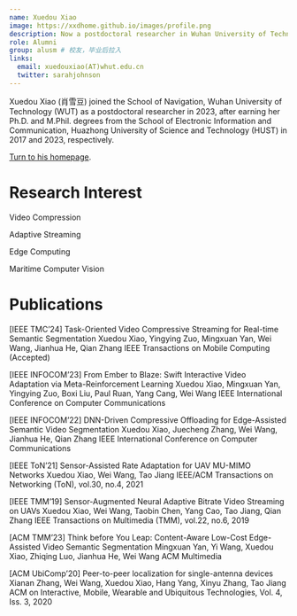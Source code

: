 ```yaml
---
name: Xuedou Xiao
image: https://xxdhome.github.io/images/profile.png
description: Now a postdoctoral researcher in Wuhan University of Technology
role: Alumni
group: alusm # 校友，毕业后拉入
links:
  email: xuedouxiao(AT)whut.edu.cn
  twitter: sarahjohnson
---
```


Xuedou Xiao (肖雪豆) joined the School of Navigation, Wuhan University of Technology (WUT) as a postdoctoral researcher in 2023, after earning her Ph.D. and M.Phil. degrees from the School of Electronic Information and Communication, Huazhong University of Science and Technology (HUST) in 2017 and 2023, respectively.

[Turn to his homepage](https://xxdhome.github.io/).

Research Interest
===
Video Compression

Adaptive Streaming

Edge Computing

Maritime Computer Vision

Publications
===

[IEEE TMC’24] Task-Oriented Video Compressive Streaming for Real-time Semantic Segmentation
Xuedou Xiao, Yingying Zuo, Mingxuan Yan, Wei Wang, Jianhua He, Qian Zhang
IEEE Transactions on Mobile Computing (Accepted)

[IEEE INFOCOM’23] From Ember to Blaze: Swift Interactive Video Adaptation via Meta-Reinforcement Learning
Xuedou Xiao, Mingxuan Yan, Yingying Zuo, Boxi Liu, Paul Ruan, Yang Cang, Wei Wang
IEEE International Conference on Computer Communications

[IEEE INFOCOM’22] DNN-Driven Compressive Offloading for Edge-Assisted Semantic Video Segmentation
Xuedou Xiao, Juecheng Zhang, Wei Wang, Jianhua He, Qian Zhang
IEEE International Conference on Computer Communications

[IEEE ToN’21] Sensor-Assisted Rate Adaptation for UAV MU-MIMO Networks
Xuedou Xiao, Wei Wang, Tao Jiang
IEEE/ACM Transactions on Networking (ToN), vol.30, no.4, 2021

[IEEE TMM’19] Sensor-Augmented Neural Adaptive Bitrate Video Streaming on UAVs
Xuedou Xiao, Wei Wang, Taobin Chen, Yang Cao, Tao Jiang, Qian Zhang
IEEE Transactions on Multimedia (TMM), vol.22, no.6, 2019

[ACM TMM’23] Think before You Leap: Content-Aware Low-Cost Edge-Assisted Video Semantic Segmentation
Mingxuan Yan, Yi Wang, Xuedou Xiao, Zhiqing Luo, Jianhua He, Wei Wang
ACM Multimedia

[ACM UbiComp’20] Peer-to-peer localization for single-antenna devices
Xianan Zhang, Wei Wang, Xuedou Xiao, Hang Yang, Xinyu Zhang, Tao Jiang
ACM on Interactive, Mobile, Wearable and Ubiquitous Technologies, Vol. 4, Iss. 3, 2020